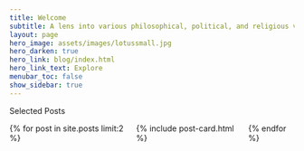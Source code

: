 ```yaml
---
title: Welcome
subtitle: A lens into various philosophical, political, and religious viewpoints from across the spectrum; sometimes controversial, other times mainstream, ideas are often presented with an Indic twist.
layout: page
hero_image: assets/images/lotussmall.jpg
hero_darken: true
hero_link: blog/index.html
hero_link_text: Explore
menubar_toc: false
show_sidebar: true
---
```

<p class="title is-4">Selected Posts</p>

<div class="columns is-multiline">
    {% for post in site.posts limit:2 %}
    <div class="column is-12">
        {% include post-card.html %}
    </div>
    {% endfor %}
</div>
